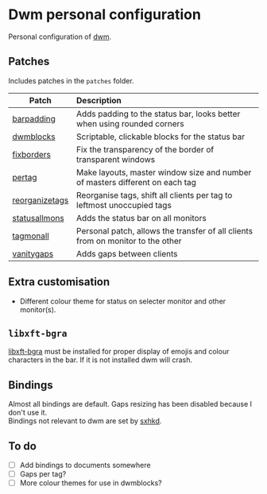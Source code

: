 # Dwm personal configuration
Personal configuration of [dwm](https://dwm.suckless.org/).

## Patches

Includes patches in the `patches` folder.

<div align="center">

| **Patch** | **Description** |
| --- | :--- |
| [barpadding](https://dwm.suckless.org/patches/barpadding/) | Adds padding to the status bar, looks better when using rounded corners |
| [dwmblocks](https://github.com/torrinfail/dwmblocks) | Scriptable, clickable blocks for the status bar |
| [fixborders](https://dwm.suckless.org/patches/alpha/) | Fix the transparency of the border of transparent windows |
| [pertag](https://dwm.suckless.org/patches/pertag/) | Make layouts, master window size and number of masters different on each tag |
| [reorganizetags](https://dwm.suckless.org/patches/reorganizetags/) | Reorganise tags, shift all clients per tag to leftmost unoccupied tags |
| [statusallmons](https://dwm.suckless.org/patches/statusallmons/) | Adds the status bar on all monitors |
| [tagmonall](https://github.com/Thegajout/tagmonall) | Personal patch, allows the transfer of all clients from on monitor to the other |
| [vanitygaps](https://dwm.suckless.org/patches/vanitygaps/) | Adds gaps between clients |

</div>

## Extra customisation

- Different colour theme for status on selecter monitor and other monitor(s).

## `libxft-bgra`

[libxft-bgra](https://aur.archlinux.org/packages/libxft-bgra/) must be installed for proper display of emojis and colour characters in the bar. If it is not installed dwm will crash.

## Bindings

Almost all bindings are default. Gaps resizing has been disabled because I don't use it. \
Bindings not relevant to dwm are set by [sxhkd](https://github.com/baskerville/sxhkd).

## To do
- [ ] Add bindings to documents somewhere
- [ ] Gaps per tag?
- [ ] More colour themes for use in dwmblocks?
